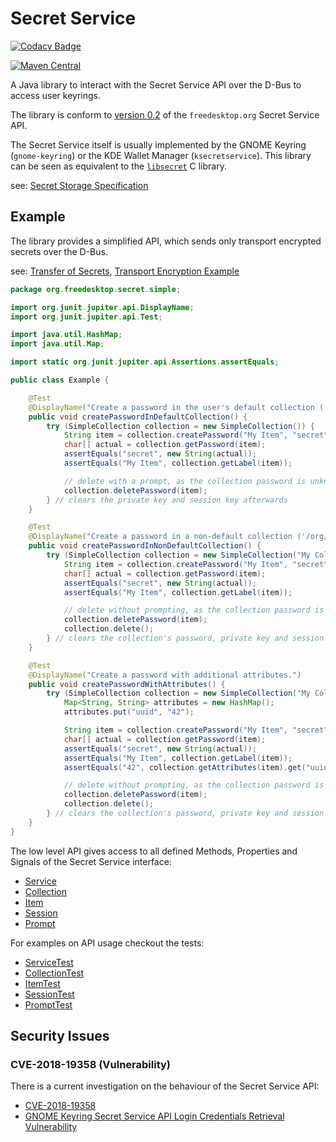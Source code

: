# Secret Service

[![Codacy Badge](https://api.codacy.com/project/badge/Grade/61897aae6b5842f8a35ec81ca02112e3)](https://www.codacy.com?utm_source=github.com&amp;utm_medium=referral&amp;utm_content=swiesend/secret-service&amp;utm_campaign=Badge_Grade)

[![Maven Central](https://img.shields.io/maven-central/v/de.swiesend/secret-service.svg?label=Maven%20Central)](https://search.maven.org/search?q=g:%22de.swiesend%22%20AND%20a:%22secret-service%22)

A Java library to interact with the Secret Service API over the D-Bus to access user keyrings.

The library is conform to [version 0.2](https://specifications.freedesktop.org/secret-service/) of the `freedesktop.org`
Secret Service API.

The Secret Service itself is usually implemented by the GNOME Keyring (`gnome-keyring`) or the KDE Wallet Manager (`ksecretservice`).
This library can be seen as equivalent to the [`libsecret`](https://wiki.gnome.org/Projects/Libsecret) C library.

see: [Secret Storage Specification](https://www.freedesktop.org/wiki/Specifications/secret-storage-spec/)

## Example

The library provides a simplified API, which sends only transport encrypted secrets over the D-Bus.

see: [Transfer of Secrets](https://specifications.freedesktop.org/secret-service/ch07.html),
[Transport Encryption Example](src/test/java/org/freedesktop/secret/integration/IntegrationTest.java)

```java
package org.freedesktop.secret.simple;

import org.junit.jupiter.api.DisplayName;
import org.junit.jupiter.api.Test;

import java.util.HashMap;
import java.util.Map;

import static org.junit.jupiter.api.Assertions.assertEquals;

public class Example {

    @Test
    @DisplayName("Create a password in the user's default collection ('/org/freedesktop/secrets/aliases/default').")
    public void createPasswordInDefaultCollection() {
        try (SimpleCollection collection = new SimpleCollection()) {
            String item = collection.createPassword("My Item", "secret");
            char[] actual = collection.getPassword(item);
            assertEquals("secret", new String(actual));
            assertEquals("My Item", collection.getLabel(item));

            // delete with a prompt, as the collection password is unknown.
            collection.deletePassword(item);
        } // clears the private key and session key afterwards
    }

    @Test
    @DisplayName("Create a password in a non-default collection ('/org/freedesktop/secrets/collection/xxxx').")
    public void createPasswordInNonDefaultCollection() {
        try (SimpleCollection collection = new SimpleCollection("My Collection", "super secret")) {
            String item = collection.createPassword("My Item", "secret");
            char[] actual = collection.getPassword(item);
            assertEquals("secret", new String(actual));
            assertEquals("My Item", collection.getLabel(item));

            // delete without prompting, as the collection password is known.
            collection.deletePassword(item);
            collection.delete();
        } // clears the collection's password, private key and session key afterwards
    }

    @Test
    @DisplayName("Create a password with additional attributes.")
    public void createPasswordWithAttributes() {
        try (SimpleCollection collection = new SimpleCollection("My Collection", "super secret")) {
            Map<String, String> attributes = new HashMap();
            attributes.put("uuid", "42");

            String item = collection.createPassword("My Item", "secret", attributes);
            char[] actual = collection.getPassword(item);
            assertEquals("secret", new String(actual));
            assertEquals("My Item", collection.getLabel(item));
            assertEquals("42", collection.getAttributes(item).get("uuid"));

            // delete without prompting, as the collection password is known.
            collection.deletePassword(item);
            collection.delete();
        } // clears the collection's password, private key and session key afterwards
    }
}
```

The low level API gives access to all defined Methods, Properties and Signals of the Secret Service 
interface:

* [Service](src/main/java/org/freedesktop/secret/Service.java)
* [Collection](src/main/java/org/freedesktop/secret/Collection.java)
* [Item](src/main/java/org/freedesktop/secret/Item.java)
* [Session](src/main/java/org/freedesktop/secret/Session.java)
* [Prompt](src/main/java/org/freedesktop/secret/Prompt.java)

For examples on API usage checkout the tests:

* [ServiceTest](src/test/java/org/freedesktop/secret/ServiceTest.java)
* [CollectionTest](src/test/java/org/freedesktop/secret/CollectionTest.java)
* [ItemTest](src/test/java/org/freedesktop/secret/ItemTest.java)
* [SessionTest](src/test/java/org/freedesktop/secret/SessionTest.java)
* [PromptTest](src/test/java/org/freedesktop/secret/PromptTest.java)

## Security Issues

### CVE-2018-19358 (Vulnerability)

There is a current investigation on the behaviour of the Secret Service API:

* [CVE-2018-19358](https://nvd.nist.gov/vuln/detail/CVE-2018-19358)
* [GNOME Keyring Secret Service API Login Credentials Retrieval Vulnerability](https://tools.cisco.com/security/center/viewAlert.x?alertId=59179)
